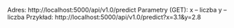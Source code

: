 Adres:
http://localhost:5000/api/v1.0/predict
Parametry (GET):
x – liczba
y – liczba
Przykład:
http://localhost:5000/api/v1.0/predict?x=3.1&y=2.8
